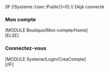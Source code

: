 <div class="block search">
[IF [!Systeme::User::Public!]=0]
	// Déjà connecté
    <h3 class="title_block">Mon compte</h3>
    <div class="block_content">
    	[MODULE Boutique/Mon-compte/Home]
        </div>
[ELSE]
    <h3 class="title_block">Connectez-vous</h3>
	<div class="block_content">
		[MODULE Systeme/Login/CreaCompte]
	</div>
[/IF]
</div>
